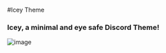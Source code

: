 #Icey Theme
### Icey, a minimal and eye safe Discord Theme!

![image](https://user-images.githubusercontent.com/123122904/234399397-29c6661d-aeab-4cb2-a6d2-699a8bfef636.png)
